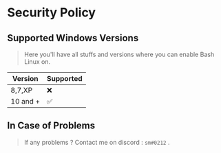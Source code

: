 # Security Policy

## Supported Windows Versions

> Here you'll have all stuffs and versions where you can enable Bash Linux on.

| Version  | Supported          |
| -------- | ------------------ |
|  8,7,XP  | :x:                |
| 10 and + | :white_check_mark: |

## In Case of Problems

> If any problems ? Contact me on discord : `sm#0212` .
 
